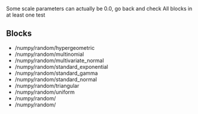 Some scale parameters can actually be 0.0, go back and check
All blocks in at least one test

## Blocks

* /numpy/random/hypergeometric
* /numpy/random/multinomial
* /numpy/random/multivariate_normal
* /numpy/random/standard_exponential
* /numpy/random/standard_gamma
* /numpy/random/standard_normal
* /numpy/random/triangular
* /numpy/random/uniform
* /numpy/random/
* /numpy/random/
